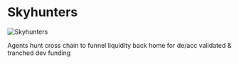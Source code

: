 # Skyhunters

![Skyhunters](https://thedial.infura-ipfs.io/ipfs/QmNSMGVcf96uDvxuzZXUc6A2kh541vJs44uuumGyoabRWY)

Agents hunt cross chain to funnel liquidity back home for de/acc validated & tranched dev funding

